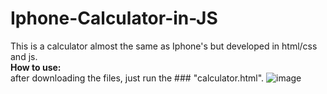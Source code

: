 # Iphone-Calculator-in-JS
This is a calculator almost the same as Iphone's but developed in html/css and js.<br>
**How to use:**<br>
after downloading the files, just run the ### "calculator.html".
![image](https://user-images.githubusercontent.com/28490721/194724505-d354f099-fbab-4fc9-bea2-4e8ac76a53b0.png)
